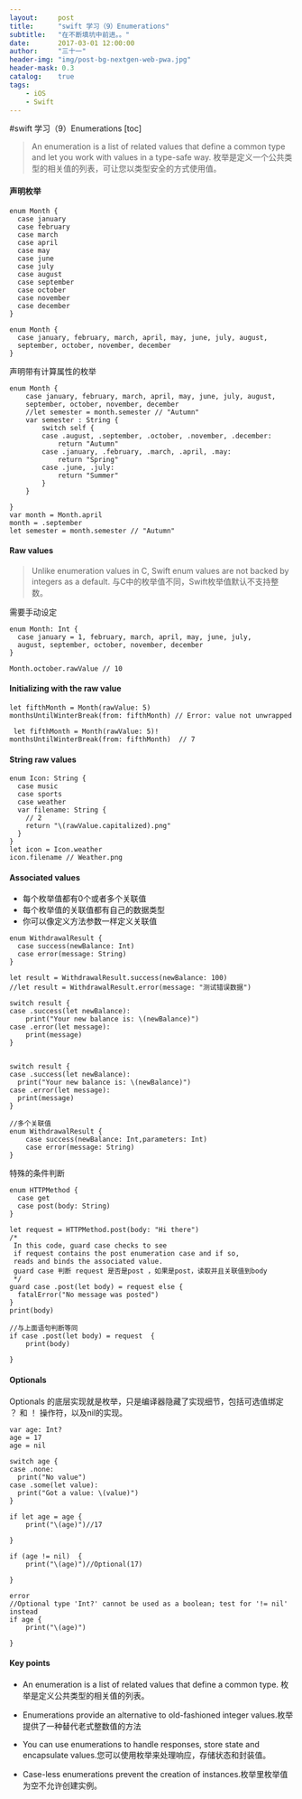 ```yaml
---
layout:     post
title:      "swift 学习（9）Enumerations"
subtitle:   "在不断填坑中前进。。"
date:       2017-03-01 12:00:00
author:     "三十一"
header-img: "img/post-bg-nextgen-web-pwa.jpg"
header-mask: 0.3
catalog:    true
tags:
    - iOS
    - Swift
---
```

#swift 学习（9）Enumerations
[toc]
> An enumeration is a list of related values that define a common type and let you work with values in a type-safe way.
枚举是定义一个公共类型的相关值的列表，可让您以类型安全的方式使用值。

#### **声明枚举**

```
enum Month {  case january  case february  case march  case april  case may  case june  case july  case august  case september  case october  case november  case december}

enum Month {  case january, february, march, april, may, june, july, august,  september, october, november, december}
```

声明带有计算属性的枚举

```
enum Month {
    case january, february, march, april, may, june, july, august,
    september, october, november, december
    //let semester = month.semester // "Autumn"
    var semester : String {
        switch self {
        case .august, .september, .october, .november, .december:
            return "Autumn"
        case .january, .february, .march, .april, .may:
            return "Spring"
        case .june, .july:
            return "Summer"
        }
    }
    
}
var month = Month.april
month = .september
let semester = month.semester // "Autumn"
```

#### **Raw values**
> Unlike enumeration values in C, Swift enum values are not backed by integers as a default. 
> 与C中的枚举值不同，Swift枚举值默认不支持整数。

需要手动设定

```
enum Month: Int {  case january = 1, february, march, april, may, june, july,  august, september, october, november, december}

Month.october.rawValue // 10

```

#### **Initializing with the raw value**

```
let fifthMonth = Month(rawValue: 5)
monthsUntilWinterBreak(from: fifthMonth) // Error: value not unwrapped

 let fifthMonth = Month(rawValue: 5)!monthsUntilWinterBreak(from: fifthMonth)  // 7
```
#### **String raw values**

```
enum Icon: String {  case music  case sports  case weather  var filename: String {    // 2    return "\(rawValue.capitalized).png"  }}let icon = Icon.weathericon.filename // Weather.png
```

#### **Associated values**

* 每个枚举值都有0个或者多个关联值
* 每个枚举值的关联值都有自己的数据类型
* 你可以像定义方法参数一样定义关联值

```
enum WithdrawalResult {  case success(newBalance: Int)  case error(message: String)}

let result = WithdrawalResult.success(newBalance: 100)
//let result = WithdrawalResult.error(message: "测试错误数据")

switch result {
case .success(let newBalance):
    print("Your new balance is: \(newBalance)")
case .error(let message):
    print(message)
}


switch result {case .success(let newBalance):  print("Your new balance is: \(newBalance)")case .error(let message):  print(message)}

//多个关联值
enum WithdrawalResult {
    case success(newBalance: Int,parameters: Int)
    case error(message: String)
}
```

特殊的条件判断

```
enum HTTPMethod {  case get  case post(body: String)}

let request = HTTPMethod.post(body: "Hi there")
/* 
 In this code, guard case checks to see 
 if request contains the post enumeration case and if so,
 reads and binds the associated value.
 guard case 判断 request 是否是post ，如果是post，读取并且关联值到body
 */guard case .post(let body) = request else {  fatalError("No message was posted")}print(body)

//与上面语句判断等同
if case .post(let body) = request  {
    print(body)

}

```
#### **Optionals**
Optionals 的底层实现就是枚举，只是编译器隐藏了实现细节，包括可选值绑定 ？ 和 ！ 操作符，以及nil的实现。


```
var age: Int?age = 17age = nil

switch age {case .none:  print("No value")case .some(let value):  print("Got a value: \(value)")}

if let age = age {
    print("\(age)")//17

}

if (age != nil)  {
    print("\(age)")//Optional(17)

}

error
//Optional type 'Int?' cannot be used as a boolean; test for '!= nil' instead
if age {
    print("\(age)")

}

```


#### **Key points**

* An enumeration is a list of related values that define a common type. 枚举是定义公共类型的相关值的列表。

* Enumerations provide an alternative to old-fashioned integer values.枚举提供了一种替代老式整数值的方法

* You can use enumerations to handle responses, store state and encapsulate values.您可以使用枚举来处理响应，存储状态和封装值。
 
* Case-less enumerations prevent the creation of instances.枚举里枚举值为空不允许创建实例。

